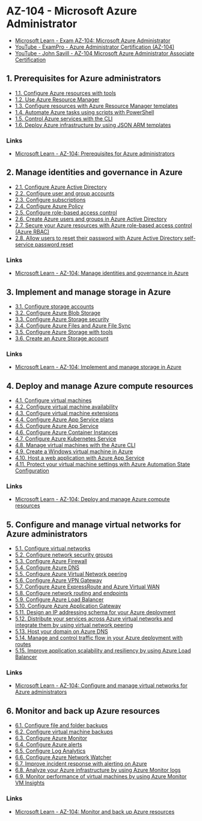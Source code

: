 # AZ-104 - Microsoft Azure Administrator

* [Microsoft Learn - Exam AZ-104: Microsoft Azure Administrator](https://learn.microsoft.com/en-us/certifications/exams/az-104/)
* [YouTube - ExamPro - Azure Administrator Certification (AZ-104)](https://www.youtube.com/watch?v=10PbGbTUSAg)
* [YouTube - John Savill - AZ-104 Microsoft Azure Administrator Associate Certification](https://www.youtube.com/watch?v=VOod_VNgdJk)


## 1. Prerequisites for Azure administrators
* [1.1. Configure Azure resources with tools](./Chapters/11-Configure_Azure_resources_with_tools.md)
* [1.2. Use Azure Resource Manager]()
* [1.3. Configure resources with Azure Resource Manager templates]()
* [1.4. Automate Azure tasks using scripts with PowerShell]()
* [1.5. Control Azure services with the CLI]()
* [1.6. Deploy Azure infrastructure by using JSON ARM templates]()


### Links
* [Microsoft Learn - AZ-104: Prerequisites for Azure administrators](https://learn.microsoft.com/en-us/training/paths/az-104-administrator-prerequisites/)


## 2. Manage identities and governance in Azure
* [2.1. Configure Azure Active Directory](./Chapers/21-Configure_Azure_Active_Directory.md)
* [2.2. Configure user and group accounts](./Chapers/22-Configure_user_and_group_accounts.md)
* [2.3. Configure subscriptions]()
* [2.4. Configure Azure Policy]()
* [2.5. Configure role-based access control]()
* [2.6. Create Azure users and groups in Azure Active Directory]()
* [2.7. Secure your Azure resources with Azure role-based access control (Azure RBAC)]()
* [2.8. Allow users to reset their password with Azure Active Directory self-service password reset]()


### Links
* [Microsoft Learn - AZ-104: Manage identities and governance in Azure](https://learn.microsoft.com/en-us/training/paths/az-104-manage-identities-governance/)


## 3. Implement and manage storage in Azure

* [3.1. Configure storage accounts]()
* [3.2. Configure Azure Blob Storage]()
* [3.3. Configure Azure Storage security]()
* [3.4. Configure Azure Files and Azure File Sync]()
* [3.5. Configure Azure Storage with tools]()
* [3.6. Create an Azure Storage account]()


### Links

* [Microsoft Learn - AZ-104: Implement and manage storage in Azure](https://learn.microsoft.com/en-us/training/paths/az-104-manage-storage/)


## 4. Deploy and manage Azure compute resources

* [4.1. Configure virtual machines]()
* [4.2. Configure virtual machine availability]()
* [4.3. Configure virtual machine extensions]()
* [4.4. Configure Azure App Service plans]()
* [4.5. Configure Azure App Service]()
* [4.6. Configure Azure Container Instances]()
* [4.7. Configure Azure Kubernetes Service]()
* [4.8. Manage virtual machines with the Azure CLI]()
* [4.9. Create a Windows virtual machine in Azure]()
* [4.10. Host a web application with Azure App Service]()
* [4.11. Protect your virtual machine settings with Azure Automation State Configuration]()


### Links

* [Microsoft Learn - AZ-104: Deploy and manage Azure compute resources](https://learn.microsoft.com/en-us/training/paths/az-104-manage-compute-resources/)


## 5. Configure and manage virtual networks for Azure administrators

* [5.1. Configure virtual networks]()
* [5.2. Configure network security groups]()
* [5.3. Configure Azure Firewall]()
* [5.4. Configure Azure DNS]()
* [5.5. Configure Azure Virtual Network peering]()
* [5.6. Configure Azure VPN Gateway]()
* [5.7. Configure Azure ExpressRoute and Azure Virtual WAN]()
* [5.8. Configure network routing and endpoints]()
* [5.9. Configure Azure Load Balancer]()
* [5.10. Configure Azure Application Gateway]()
* [5.11. Design an IP addressing schema for your Azure deployment]()
* [5.12. Distribute your services across Azure virtual networks and integrate them by using virtual network peering]()
* [5.13. Host your domain on Azure DNS]()
* [5.14. Manage and control traffic flow in your Azure deployment with routes]()
* [5.15. Improve application scalability and resiliency by using Azure Load Balancer]()


### Links

* [Microsoft Learn - AZ-104: Configure and manage virtual networks for Azure administrators](https://learn.microsoft.com/en-us/training/paths/az-104-manage-virtual-networks/)


## 6. Monitor and back up Azure resources

* [6.1. Configure file and folder backups]()
* [6.2. Configure virtual machine backups]()
* [6.3. Configure Azure Monitor]()
* [6.4. Configure Azure alerts]()
* [6.5. Configure Log Analytics]()
* [6.6. Configure Azure Network Watcher]()
* [6.7. Improve incident response with alerting on Azure]()
* [6.8. Analyze your Azure infrastructure by using Azure Monitor logs]()
* [6.9. Monitor performance of virtual machines by using Azure Monitor VM Insights]()


### Links

* [Microsoft Learn - AZ-104: Monitor and back up Azure resources](https://learn.microsoft.com/en-us/training/paths/az-104-monitor-backup-resources/)


